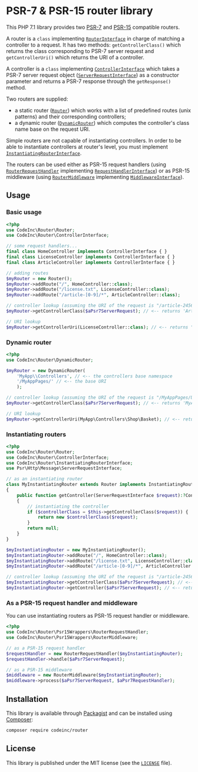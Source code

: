 # PSR-7 & PSR-15 router library

This PHP 7.1 library provides two [PSR-7](https://www.php-fig.org/psr/psr-7/) and [PSR-15](https://www.php-fig.org/psr/psr-15/) compatible routers.  

A router is a `class` implementing [`RouterInterface`](src/RouterInterface.php) in charge of matching a controller to a request. It has two methods: `getControllerClass()` which returns the class corresponding to PSR-7 server request and `getControllerUri()` which returns the URI of a controller. 

A controller is a `class` implementing [`ControllerInterface`](src/ControllerInterface.php) which takes a PSR-7 server request object ([`ServerRequestInterface`](https://github.com/php-fig/http-message/blob/master/src/ServerRequestInterface.php)) as a constructor parameter and returns a PSR-7 response through the `getResponse()` method.  

 Two routers are supplied: 
 * a static router ([`Router`](src/Router.php)) which works with a list of predefined routes (unix patterns) and their corresponding controllers;
 * a dynamic router ([`DynamicRouter`](src/DynamicRouter.php)) which computes the controller's class name base on the request URI. 
 
 Simple routers are not capable of instantiating controllers. In order to be able to instantiate controllers at router's level, you must implement [`InstantiatingRouterInterface`](src/InstantiatingRouterInterface.php).

The routers can be used either as PSR-15 request handlers (using [`RouterRequestHandler`](src/Psr15Wrapper/RouterRequestHandler.php) implementing [`RequestHandlerInterface`](https://github.com/http-interop/http-middleware/blob/master/src/RequestHandlerInterface.php)) or as PSR-15 middleware (using [`RouterMiddleware`](src/Psr15Wrapper/RouterMiddleware.php) implementing [`MiddlewareInterface`](https://github.com/http-interop/http-middleware/blob/master/src/MiddlewareInterface.php)).

## Usage

### Basic usage
```php
<?php
use CodeInc\Router\Router;
use CodeInc\Router\ControllerInterface;

// some request handlers...
final class HomeController implements ControllerInterface { } 
final class LicenseController implements ControllerInterface { } 
final class ArticleController implements ControllerInterface { } 

// adding routes
$myRouter = new Router();
$myRouter->addRoute("/", HomeController::class); 
$myRouter->addRoute("/license.txt", LicenseController::class); 
$myRouter->addRoute("/article-[0-9]/*", ArticleController::class); 

// controller lookup (assuming the URI of the request is "/article-2456/a-great-article.html") 
$myRouter->getControllerClass($aPsr7ServerRequest); // <-- returns 'ArticleController'

// URI lookup
$myRouter->getControllerUri(LicenseController::class); // <-- returns "/license.txt"
```

### Dynamic router
```php
<?php
use CodeInc\Router\DynamicRouter;

$myRouter = new DynamicRouter(
    'MyApp\\Controllers', // <-- the controllers base namespace
    '/MyAppPages/' // <-- the base URI
    );

// controller lookup (assuming the URI of the request is "/MyAppPages/User/Account") 
$myRouter->getControllerClass($aPsr7ServerRequest); // <-- returns 'MyApp\Controllers\User\Account'

// URI lookup 
$myRouter->getControllerUri(MyApp\Controllers\Shop\Basket); // <-- returns "/MyAppPages/Shop/Basket"
```

### Instantiating routers
```php
<?php
use CodeInc\Router\Router;
use CodeInc\Router\ControllerInterface;
use CodeInc\Router\InstantiatingRouterInterface;
use Psr\Http\Message\ServerRequestInterface;

// as an instantiating router
class MyInstantiatingRouter extends Router implements InstantiatingRouterInterface
{
    public function getController(ServerRequestInterface $request):?ControllerInterface
    {
        // instantiating the controller
        if ($controllerClass = $this->getControllerClass($request)) {
            return new $controllerClass($request);
        }
        return null;
    }
}

$myInstantiatingRouter = new MyInstantiatingRouter();
$myInstantiatingRouter->addRoute("/", HomeController::class); 
$myInstantiatingRouter->addRoute("/license.txt", LicenseController::class); 
$myInstantiatingRouter->addRoute("/article-[0-9]/*", ArticleController::class); 

// controller lookup (assuming the URI of the request is "/article-2456/a-great-article.html") 
$myInstantiatingRouter->getControllerClass($aPsr7ServerRequest); // <-- returns 'ArticleController'
$myInstantiatingRouter->getController($aPsr7ServerRequest); // <-- returns an instance of 'ArticleController'
```

### As a PSR-15 request handler and middleware

You can use instantiating routers as PSR-15 request handler or middleware.

```php
<?php
use CodeInc\Router\Psr15Wrappers\RouterRequestHandler;
use CodeInc\Router\Psr15Wrappers\RouterMiddleware;

// as a PSR-15 request handler
$requestHandler = new RouterRequestHandler($myInstantiatingRouter);
$requestHandler->handle($aPsr7ServerRequest);

// as a PSR-15 middleware
$middleware = new RouterMiddleware($myInstantiatingRouter);
$middleware->process($aPsr7ServerRequest, $aPsr7RequestHandler);
```

## Installation

This library is available through [Packagist](https://packagist.org/packages/codeinc/router) and can be installed using [Composer](https://getcomposer.org/): 

```bash
composer require codeinc/router
```

## License 
This library is published under the MIT license (see the [`LICENSE`](LICENSE) file).